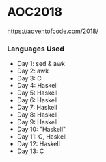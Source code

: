 # AOC2018

https://adventofcode.com/2018/


### Languages Used

- Day 1: sed & awk
- Day 2: awk
- Day 3: C
- Day 4: Haskell
- Day 5: Haskell
- Day 6: Haskell
- Day 7: Haskell
- Day 8: Haskell
- Day 9: Haskell
- Day 10: "Haskell"
- Day 11: C, Haskell
- Day 12: Haskell
- Day 13: C

